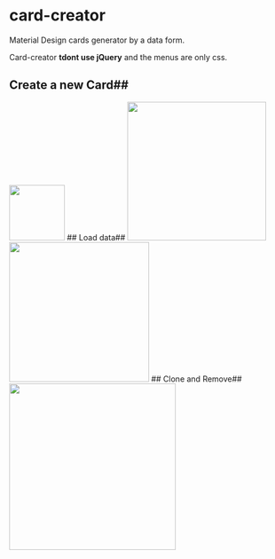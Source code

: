 # card-creator
Material Design cards generator by a data form.

Card-creator **tdont use jQuery** and the menus are only css.

## Create a new Card##
<img src="http://delvallejonatan.com/cardcreator/img/1.png" width="100"/>
## Load data##
<img src="http://delvallejonatan.com/cardcreator/img/2.png" width="250"/>
<img src="http://delvallejonatan.com/cardcreator/img/3.png" width="252"/>
## Clone and Remove##
<img src="http://delvallejonatan.com/cardcreator/img/4.png" width="300"/>

